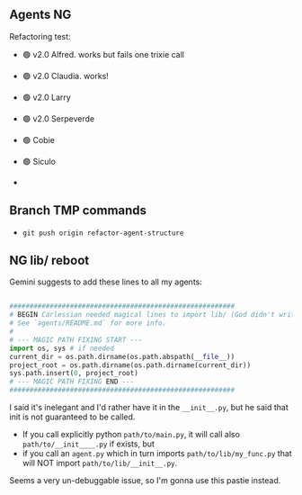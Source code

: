 
## Agents NG

Refactoring test:

* 🟢 v2.0 Alfred. works but fails one trixie call
* 🟢 v2.0 Claudia. works!

* 🟢 v2.0 Larry
* 🟢 v2.0 Serpeverde
* 🟢 Cobie
* 🟢 Siculo
*
## Branch TMP commands

* `git push origin refactor-agent-structure`

## NG lib/ reboot

Gemini suggests to add these lines to all my agents:

```python

########################################################
# BEGIN Carlessian needed magical lines to import lib/ (God didn't write the world in Python, I tell you that! Perl or Ruby, but not Python).
# See `agents/README.md` for more info.
#
# --- MAGIC PATH FIXING START ---
import os, sys # if needed
current_dir = os.path.dirname(os.path.abspath(__file__))
project_root = os.path.dirname(os.path.dirname(current_dir))
sys.path.insert(0, project_root)
# --- MAGIC PATH FIXING END ---
########################################################

```

I said it's inelegant and I'd rather have it in the `__init__.py`, but he said that init is not guaranteed to be called.

* If you call explicitly python `path/to/main.py`, it will call also `path/to/__init____.py` if exists, but
* if you call an `agent.py` which in turn imports `path/to/lib/my_func.py` that will NOT import `path/to/lib/__init__.py`.

Seems a very un-debuggable issue, so I'm gonna use this pastie instead.

